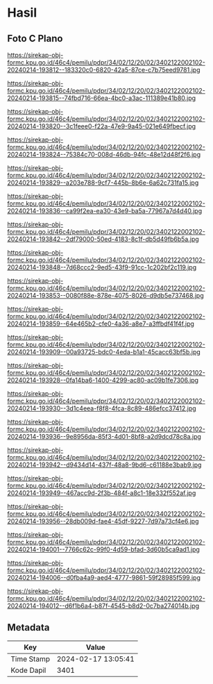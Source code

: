 # Hasil

## Foto C Plano

https://sirekap-obj-formc.kpu.go.id/46c4/pemilu/pdpr/34/02/12/20/02/3402122002102-20240214-193812--183320c0-6820-42a5-87ce-c7b75eed9781.jpg

https://sirekap-obj-formc.kpu.go.id/46c4/pemilu/pdpr/34/02/12/20/02/3402122002102-20240214-193815--74fbd716-66ea-4bc0-a3ac-111389e41b80.jpg

https://sirekap-obj-formc.kpu.go.id/46c4/pemilu/pdpr/34/02/12/20/02/3402122002102-20240214-193820--3c1feee0-f22a-47e9-9a45-021e649fbecf.jpg

https://sirekap-obj-formc.kpu.go.id/46c4/pemilu/pdpr/34/02/12/20/02/3402122002102-20240214-193824--75384c70-008d-46db-94fc-48e12d48f2f6.jpg

https://sirekap-obj-formc.kpu.go.id/46c4/pemilu/pdpr/34/02/12/20/02/3402122002102-20240214-193829--a203e788-9cf7-445b-8b6e-6a62c731fa15.jpg

https://sirekap-obj-formc.kpu.go.id/46c4/pemilu/pdpr/34/02/12/20/02/3402122002102-20240214-193836--ca99f2ea-ea30-43e9-ba5a-77967a7d4d40.jpg

https://sirekap-obj-formc.kpu.go.id/46c4/pemilu/pdpr/34/02/12/20/02/3402122002102-20240214-193842--2df79000-50ed-4183-8c1f-db5d49fb6b5a.jpg

https://sirekap-obj-formc.kpu.go.id/46c4/pemilu/pdpr/34/02/12/20/02/3402122002102-20240214-193848--7d68ccc2-9ed5-43f9-91cc-1c202bf2c119.jpg

https://sirekap-obj-formc.kpu.go.id/46c4/pemilu/pdpr/34/02/12/20/02/3402122002102-20240214-193853--0080f88e-878e-4075-8026-d9db5e737468.jpg

https://sirekap-obj-formc.kpu.go.id/46c4/pemilu/pdpr/34/02/12/20/02/3402122002102-20240214-193859--64e465b2-cfe0-4a36-a8e7-a3ffbdf41f4f.jpg

https://sirekap-obj-formc.kpu.go.id/46c4/pemilu/pdpr/34/02/12/20/02/3402122002102-20240214-193909--00a93725-bdc0-4eda-b1a1-45cacc63bf5b.jpg

https://sirekap-obj-formc.kpu.go.id/46c4/pemilu/pdpr/34/02/12/20/02/3402122002102-20240214-193928--0fa14ba6-1400-4299-ac80-ac09b1fe7306.jpg

https://sirekap-obj-formc.kpu.go.id/46c4/pemilu/pdpr/34/02/12/20/02/3402122002102-20240214-193930--3d1c4eea-f8f8-4fca-8c89-486efcc37412.jpg

https://sirekap-obj-formc.kpu.go.id/46c4/pemilu/pdpr/34/02/12/20/02/3402122002102-20240214-193936--9e8956da-85f3-4d01-8bf8-a2d9dcd78c8a.jpg

https://sirekap-obj-formc.kpu.go.id/46c4/pemilu/pdpr/34/02/12/20/02/3402122002102-20240214-193942--d9434d14-437f-48a8-9bd6-c61188e3bab9.jpg

https://sirekap-obj-formc.kpu.go.id/46c4/pemilu/pdpr/34/02/12/20/02/3402122002102-20240214-193949--467acc9d-2f3b-484f-a8c1-18e332f552af.jpg

https://sirekap-obj-formc.kpu.go.id/46c4/pemilu/pdpr/34/02/12/20/02/3402122002102-20240214-193956--28db009d-fae4-45df-9227-7d97a73cf4e6.jpg

https://sirekap-obj-formc.kpu.go.id/46c4/pemilu/pdpr/34/02/12/20/02/3402122002102-20240214-194001--7766c62c-99f0-4d59-bfad-3d60b5ca9ad1.jpg

https://sirekap-obj-formc.kpu.go.id/46c4/pemilu/pdpr/34/02/12/20/02/3402122002102-20240214-194006--d0fba4a9-aed4-4777-9861-59f28985f599.jpg

https://sirekap-obj-formc.kpu.go.id/46c4/pemilu/pdpr/34/02/12/20/02/3402122002102-20240214-194012--d6f1b6a4-b87f-4545-b8d2-0c7ba274014b.jpg


## Metadata

| Key        | Value               |
| ---------- | ------------------- |
| Time Stamp | 2024-02-17 13:05:41 |
| Kode Dapil | 3401                |




